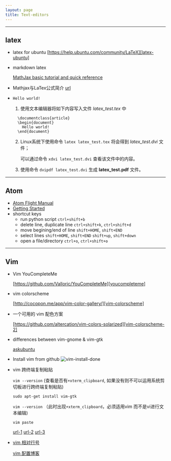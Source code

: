 ```yaml
---
layout: page
title: Text-editors
---
```


---

## latex
* latex for ubuntu [https://help.ubuntu.com/community/LaTeX][latex-ubuntu]
* markdown latex

  [MathJax basic tutorial and quick reference][mathjax]

* Mathjax与LaTex公式简介 [url][mathjax-formular]

* `Hello world!`
  1. 使用文本编辑器将如下内容写入文件 *latex_test.tex* 中
    ```
      \documentclass{article}
      \begin{document}
        Hello world!
      \end{document}
    ```
  2. Linux系统下使用命令 `latex latex_test.tex` 将会得到 *latex_test.dvi* 文件；
    
      可以通过命令 `xdvi latex_test.dvi` 查看该文件中的内容。

  3. 使用命令 `dvipdf latex_test.dvi` 生成 **latex_test.pdf** 文件。


[latex-ubuntu]: https://help.ubuntu.com/community/LaTeX
[mathjax]: http://meta.math.stackexchange.com/questions/5020/mathjax-basic-tutorial-and-quick-reference
[mathjax-formular]: http://mlworks.cn/posts/introduction-to-mathjax-and-latex-expression/

---

## Atom
* [Atom Flight Manual][atom-flight-manual]
* [Getting Started][getting-started]
* shortcut keys
  * run python script
  `ctrl+shift+b`
  * delete line, duplicate line
  `ctrl+shift+k`, `ctrl+shift+d`
  * move begining/end of line
  `shift+HOME`, `shift+END`
  * select lines
  `shift+HOME`, `shift+END`
  `shift+up`, `shift+down`
  * open a file/directory
  `ctrl+o`, `ctrl+shift+o`

[atom-flight-manual]: http://flight-manual.atom.io/
[getting-started]: http://flight-manual.atom.io/getting-started/sections/why-atom/

---

## Vim
* Vim YouCompleteMe

  [https://github.com/Valloric/YouCompleteMe][youcompleteme]
* vim colorscheme

  [http://cocopon.me/app/vim-color-gallery/][vim-colorscheme]
* 一个可用的 vim 配色方案

  [https://github.com/altercation/vim-colors-solarized][vim-colorscheme-2]
* differences between vim-gnome & vim-gtk

  [askubuntu][askubuntu]


* Install vim from github
 ![vim-install-done](http://obmpvqs90.bkt.clouddn.com/vim-installation-done.png)

* vim 跨终端复制粘贴

  `vim --version` (查看是否有`+xterm_clipboard`, 如果没有则不可以运用系统剪切板进行跨终端复制粘贴)

  `sudo apt-get install vim-gtk`

  `vim --version` （此时出现`+xterm_clipboard`，必须适用vim 而不是vi进行文本编辑)

  `vim paste`

  [url-1](http://linux.cn/article-2751-1.html)
  [url-2](http://www.cnblogs.com/jianyungsun/archive/2011/03/19/1988855.html)
  [url-3](http://linux.vbird.org/linux_basic/0310vi.php#vim_ws)

* [vim 相对行号](http://jeffkreeftmeijer.com/2012/relative-line-numbers-in-vim-for-super-fast-movement/)

  [vim 配置博客](http://blog.csdn.net/wklken/article/details/9076621)



[vim-colorscheme]: http://cocopon.me/app/vim-color-gallery/
[vim-colorscheme-2]: https://github.com/altercation/vim-colors-solarized
[youcompleteme]: https://github.com/Valloric/YouCompleteMe
[askubuntu]: http://askubuntu.com/questions/281886/what-are-the-differences-between-the-different-vim-packages-available-in-ubuntu
